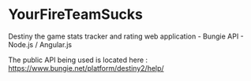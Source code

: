 # YourFireTeamSucks
Destiny the game stats tracker and rating web application  - Bungie API - Node.js / Angular.js

The public API being used is located here : https://www.bungie.net/platform/destiny2/help/
